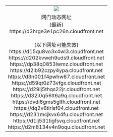 ﻿<table>
  <tr></tr>
  <tr><td colspan=2 align=center><img src="https://d3hrge3e1pc26n.cloudfront.net/Up/oGate.jpg" /></td></tr>
  <tr><td colspan=2 align=center>网门动态网址<br/>(最新)
<br>https://d3hrge3e1pc26n.cloudfront.net
<br/><br/>(以下网址可能失效)
<br>https://d15qu8vo3x4wl3.cloudfront.net
<br>https://d202kvweh9uds9.cloudfront.net
<br>https://dp38q0853lwmz.cloudfront.net
<br>https://d2ib92czpy4ypa.cloudfront.net
<br>https://d3n001f4pwhw67.cloudfront.net
<br>https://d59qt0z73vfgx.cloudfront.net
<br>https://d29lj5thqs22jr.cloudfront.net
<br>https://d32i0q56lt6a9q.cloudfront.net
<br>https://dvdi6gms5glfh.cloudfront.net
<br>https://dq2v6tirlsf04.cloudfront.net
<br>https://d231mcjkvx64fu.cloudfront.net
<br>https://d1lj531tigfsvq.cloudfront.net
<br>https://d2m8134v4n9oqu.cloudfront.net
    </td>
  </tr>
</table>
